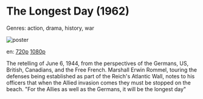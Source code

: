 # The Longest Day (1962)

Genres: action, drama, history, war

![poster](http://image.tmdb.org/t/p/w500/664VZXg2UTNif3qooghJqJni351.jpg)

en:
  [720p](magnet:?xt=urn:btih:D259B939DC0EFE0706EA5D195B51BBA3C95680D0&tr=udp://glotorrents.pw:6969/announce&tr=udp://tracker.opentrackr.org:1337/announce&tr=udp://torrent.gresille.org:80/announce&tr=udp://tracker.openbittorrent.com:80&tr=udp://tracker.coppersurfer.tk:6969&tr=udp://tracker.leechers-paradise.org:6969&tr=udp://p4p.arenabg.ch:1337&tr=udp://tracker.internetwarriors.net:1337)
  [1080p](magnet:?xt=urn:btih:121673009A6AC01D201EEB3C460AB29E1FE1BE60&tr=udp://glotorrents.pw:6969/announce&tr=udp://tracker.opentrackr.org:1337/announce&tr=udp://torrent.gresille.org:80/announce&tr=udp://tracker.openbittorrent.com:80&tr=udp://tracker.coppersurfer.tk:6969&tr=udp://tracker.leechers-paradise.org:6969&tr=udp://p4p.arenabg.ch:1337&tr=udp://tracker.internetwarriors.net:1337)
  


The retelling of June 6, 1944, from the perspectives of the Germans, US, British, Canadians, and the Free French. Marshall Erwin Rommel, touring the defenses being established as part of the Reich's Atlantic Wall, notes to his officers that when the Allied invasion comes they must be stopped on the beach. "For the Allies as well as the Germans, it will be the longest day"